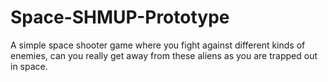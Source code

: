 # Space-SHMUP-Prototype

A simple space shooter game where you fight against different kinds of enemies, can you really get away from these aliens as you are trapped out in space. 
